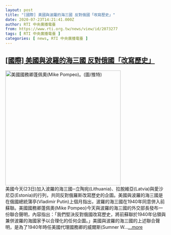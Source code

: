 ```yaml
---
layout: post
title: "[國際] 美國與波羅的海三國 反對俄國「改寫歷史」"
date: 2020-07-23T14:21:41.000Z
author: RTI 中央廣播電臺
from: https://www.rti.org.tw/news/view/id/2073277
tags: [ RTI 中央廣播電臺 ]
categories: [ news, RTI 中央廣播電臺 ]
---
```

<!--1595514101000-->
[[國際] 美國與波羅的海三國 反對俄國「改寫歷史」](https://www.rti.org.tw/news/view/id/2073277)
------

<div>
<img src="https://static.rti.org.tw/assets/thumbnails/2020/05/06/96ef76c93dc802dae2a2cd9c4490edb0.jpg" width="360" alt="美國國務卿蓬佩奧(Mike Pompeo)。(圖/推特)" title="美國國務卿蓬佩奧(Mike Pompeo)。(圖/推特)"><br>美國今天(23日)加入波羅的海三國─立陶宛(Lithuania)、拉脫維亞(Latvia)與愛沙尼亞(Estonia)的行列，共同反對俄羅斯改寫歷史的企圖。美國與波羅的海三國是在俄國總統蒲亭(Vladimir Putin)上個月指出，波羅的海三國在1940年同意併入前蘇聯。美國國務卿蓬佩奧(Mike Pompeo)今天與波羅的海三國的外交部長發布一份聯合聲明，內容指出：「我們堅決反對俄國改寫歷史，將前蘇聯於1940年佔領與兼併波羅的海國家予以合理化的任何企圖。」美國與波羅的海三國的上述聯合聲明，是為了1940年時任美國代理國務卿的威爾斯(Sumner W...<a target="_blank" href="https://www.rti.org.tw/news/view/id/2073277">...more</a>
</div>
